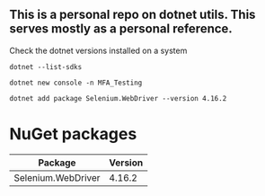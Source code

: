 ## This is a personal repo on dotnet utils. This serves mostly as a personal reference. 

Check the dotnet versions installed on a system

```
dotnet --list-sdks
```

```
dotnet new console -n MFA_Testing
```

```
dotnet add package Selenium.WebDriver --version 4.16.2
```

# NuGet packages
|      Package         |  Version | 
|        ---           |    ---   |
| Selenium.WebDriver   |  4.16.2  |
